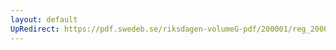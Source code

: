 ```yaml
---
layout: default
UpRedirect: https://pdf.swedeb.se/riksdagen-volumeG-pdf/200001/reg_200001/reg_200001_0005.pdf
---
```

